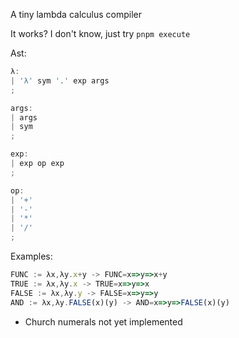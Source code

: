 A tiny lambda calculus compiler

It works? I don't know, just try `pnpm execute`

Ast:

```js
λ:
| 'λ' sym '.' exp args
;

args:
| args
| sym
;

exp:
| exp op exp
;

op:
| '+'
| '-'
| '*'
| '/'
;
```

Examples:

```js
FUNC := λx,λy.x+y -> FUNC=x=>y=>x+y
TRUE := λx,λy.x -> TRUE=x=>y=>x
FALSE := λx,λy.y -> FALSE=x=>y=>y
AND := λx,λy.FALSE(x)(y) -> AND=x=>y=>FALSE(x)(y)

```

- Church numerals not yet implemented
